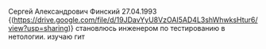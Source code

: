 Сергей
Александрович
Финский
27.04.1993
{(https://drive.google.com/file/d/19JDavYyU8VzOAI5AD4L3shWhwksHtur6/view?usp=sharing)}
становлюсь инженером по тестированию в нетологии.
изучаю гит